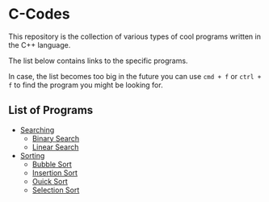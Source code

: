 # C-Codes
This repository is the collection of various types of cool programs written in the C++ language. 

The list below contains links to the specific programs.

In case, the list becomes too big in the future you can use `cmd + f` or `ctrl + f` to find the program you might be looking for.

## List of Programs
- [Searching](./Searching)
  - [Binary Search](./searching/binarysearch.c)
  - [Linear Search](./searching/linearsearch.c)
- [Sorting](./sorting)
  - [Bubble Sort](./sorts/bubblesort.c)
  - [Insertion Sort](./sorting/Insertion_sort.c)
  - [Ouick Sort](./sorting/Quick_sort.c)
  - [Selection Sort](./sorting/selectionsort.c)
